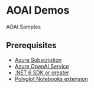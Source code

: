 # AOAI Demos

AOAI Samples

## Prerequisites

- [Azure Subscription](https://aka.ms/free)
- [Azure OpenAI Service](https://learn.microsoft.com/azure/cognitive-services/openai/how-to/create-resource?pivots=web-portal)
- [.NET 6 SDK or greater](https://dotnet.microsoft.com/download/dotnet/6.0)
- [Polyglot Notebooks extension](https://marketplace.visualstudio.com/items?itemName=ms-dotnettools.dotnet-interactive-vscode)